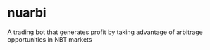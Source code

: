 # nuarbi
A trading bot that generates profit by taking advantage of arbitrage opportunities in NBT markets

